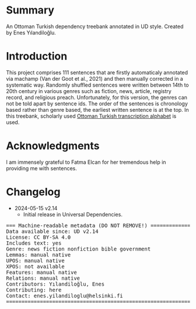 # Summary

An Ottoman Turkish dependency treebank annotated in UD style. Created by Enes Yılandiloğlu.


# Introduction

This project comprises 111 sentences that are firstly automaticaly annotated via machamp (Van der Goot et al., 2021)
and then manually corrected in a systematic way. Randomly shuffled sentences were written between 14th to 20th century in various genres
such as fiction, news, article, registry record, and religious preach. Unfortunately, for this version, the genres can not be told apart by sentence ids. The order of the sentences is chronology based rather than genre based, the earliest written sentence is at the top.
In this treebank, scholarly used [Ottoman Turkish transcription alphabet](https://en.wikipedia.org/wiki/Ottoman_Turkish_alphabet) is used.


# Acknowledgments

I am immensely grateful to Fatma Elcan for her tremendous help in providing me with sentences.


# Changelog

* 2024-05-15 v2.14
  * Initial release in Universal Dependencies.


<pre>
=== Machine-readable metadata (DO NOT REMOVE!) ================================
Data available since: UD v2.14
License: CC BY-SA 4.0
Includes text: yes
Genre: news fiction nonfiction bible government
Lemmas: manual native
UPOS: manual native
XPOS: not available
Features: manual native
Relations: manual native
Contributors: Yılandiloğlu, Enes
Contributing: here
Contact: enes.yilandiloglu@helsinki.fi
===============================================================================
</pre>
